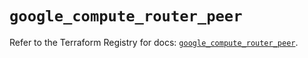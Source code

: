 # `google_compute_router_peer`

Refer to the Terraform Registry for docs: [`google_compute_router_peer`](https://registry.terraform.io/providers/hashicorp/google-beta/5.29.1/docs/resources/google_compute_router_peer).
